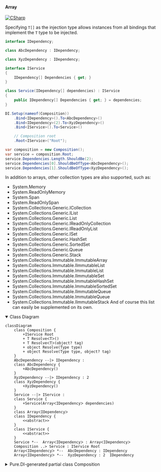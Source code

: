 #### Array

[![CSharp](https://img.shields.io/badge/C%23-code-blue.svg)](../tests/Pure.DI.UsageTests/BaseClassLibrary/ArrayScenario.cs)

Specifying `T[]` as the injection type allows instances from all bindings that implement the `T` type to be injected.

```c#
interface IDependency;

class AbcDependency : IDependency;

class XyzDependency : IDependency;

interface IService
{
    IDependency[] Dependencies { get; }
}

class Service(IDependency[] dependencies) : IService
{
    public IDependency[] Dependencies { get; } = dependencies;
}

DI.Setup(nameof(Composition))
    .Bind<IDependency>().To<AbcDependency>()
    .Bind<IDependency>(2).To<XyzDependency>()
    .Bind<IService>().To<Service>()

    // Composition root
    .Root<IService>("Root");

var composition = new Composition();
var service = composition.Root;
service.Dependencies.Length.ShouldBe(2);
service.Dependencies[0].ShouldBeOfType<AbcDependency>();
service.Dependencies[1].ShouldBeOfType<XyzDependency>();
```

In addition to arrays, other collection types are also supported, such as:
- System.Memory<T>
- System.ReadOnlyMemory<T>
- System.Span<T>
- System.ReadOnlySpan<T>
- System.Collections.Generic.ICollection<T>
- System.Collections.Generic.IList<T>
- System.Collections.Generic.List<T>
- System.Collections.Generic.IReadOnlyCollection<T>
- System.Collections.Generic.IReadOnlyList<T>
- System.Collections.Generic.ISet<T>
- System.Collections.Generic.HashSet<T>
- System.Collections.Generic.SortedSet<T>
- System.Collections.Generic.Queue<T>
- System.Collections.Generic.Stack<T>
- System.Collections.Immutable.ImmutableArray<T>
- System.Collections.Immutable.IImmutableList<T>
- System.Collections.Immutable.ImmutableList<T>
- System.Collections.Immutable.IImmutableSet<T>
- System.Collections.Immutable.ImmutableHashSet<T>
- System.Collections.Immutable.ImmutableSortedSet<T>
- System.Collections.Immutable.IImmutableQueue<T>
- System.Collections.Immutable.ImmutableQueue<T>
- System.Collections.Immutable.IImmutableStack<T>
And of course this list can easily be supplemented on its own.

<details open>
<summary>Class Diagram</summary>

```mermaid
classDiagram
	class Composition {
		+IService Root
		+ T ResolveᐸTᐳ()
		+ T ResolveᐸTᐳ(object? tag)
		+ object Resolve(Type type)
		+ object Resolve(Type type, object? tag)
	}
	AbcDependency --|> IDependency : 
	class AbcDependency {
		+AbcDependency()
	}
	XyzDependency --|> IDependency : 2 
	class XyzDependency {
		+XyzDependency()
	}
	Service --|> IService : 
	class Service {
		+Service(ArrayᐸIDependencyᐳ dependencies)
	}
	class ArrayᐸIDependencyᐳ
	class IDependency {
		<<abstract>>
	}
	class IService {
		<<abstract>>
	}
	Service *--  ArrayᐸIDependencyᐳ : ArrayᐸIDependencyᐳ
	Composition ..> Service : IService Root
	ArrayᐸIDependencyᐳ *--  AbcDependency : IDependency
	ArrayᐸIDependencyᐳ *--  XyzDependency : 2  IDependency
```

</details>

<details>
<summary>Pure.DI-generated partial class Composition</summary><blockquote>

```c#
partial class Composition
{
  private readonly Composition _rootM04D27di;

  public Composition()
  {
    _rootM04D27di = this;
  }

  internal Composition(Composition baseComposition)
  {
    _rootM04D27di = baseComposition._rootM04D27di;
  }

  public IService Root
  {
    [MethodImpl((MethodImplOptions)0x100)]
    get
    {
      return new Service(new IDependency[2] { new AbcDependency(), new XyzDependency() });
    }
  }

  [MethodImpl((MethodImplOptions)0x100)]
  public T Resolve<T>()
  {
    return ResolverM04D27di<T>.Value.Resolve(this);
  }

  [MethodImpl((MethodImplOptions)0x100)]
  public T Resolve<T>(object? tag)
  {
    return ResolverM04D27di<T>.Value.ResolveByTag(this, tag);
  }

  [MethodImpl((MethodImplOptions)0x100)]
  public object Resolve(Type type)
  {
    var index = (int)(_bucketSizeM04D27di * ((uint)RuntimeHelpers.GetHashCode(type) % 1));
    ref var pair = ref _bucketsM04D27di[index];
    return pair.Key == type ? pair.Value.Resolve(this) : ResolveM04D27di(type, index);
  }

  [MethodImpl((MethodImplOptions)0x8)]
  private object ResolveM04D27di(Type type, int index)
  {
    var finish = index + _bucketSizeM04D27di;
    while (++index < finish)
    {
      ref var pair = ref _bucketsM04D27di[index];
      if (pair.Key == type)
      {
        return pair.Value.Resolve(this);
      }
    }

    throw new InvalidOperationException($"Cannot resolve composition root of type {type}.");
  }

  [MethodImpl((MethodImplOptions)0x100)]
  public object Resolve(Type type, object? tag)
  {
    var index = (int)(_bucketSizeM04D27di * ((uint)RuntimeHelpers.GetHashCode(type) % 1));
    ref var pair = ref _bucketsM04D27di[index];
    return pair.Key == type ? pair.Value.ResolveByTag(this, tag) : ResolveM04D27di(type, tag, index);
  }

  [MethodImpl((MethodImplOptions)0x8)]
  private object ResolveM04D27di(Type type, object? tag, int index)
  {
    var finish = index + _bucketSizeM04D27di;
    while (++index < finish)
    {
      ref var pair = ref _bucketsM04D27di[index];
      if (pair.Key == type)
      {
        return pair.Value.ResolveByTag(this, tag);
      }
    }

    throw new InvalidOperationException($"Cannot resolve composition root \"{tag}\" of type {type}.");
  }

  public override string ToString()
  {
    return
      "classDiagram\n" +
        "  class Composition {\n" +
          "    +IService Root\n" +
          "    + T ResolveᐸTᐳ()\n" +
          "    + T ResolveᐸTᐳ(object? tag)\n" +
          "    + object Resolve(Type type)\n" +
          "    + object Resolve(Type type, object? tag)\n" +
        "  }\n" +
        "  AbcDependency --|> IDependency : \n" +
        "  class AbcDependency {\n" +
          "    +AbcDependency()\n" +
        "  }\n" +
        "  XyzDependency --|> IDependency : 2 \n" +
        "  class XyzDependency {\n" +
          "    +XyzDependency()\n" +
        "  }\n" +
        "  Service --|> IService : \n" +
        "  class Service {\n" +
          "    +Service(ArrayᐸIDependencyᐳ dependencies)\n" +
        "  }\n" +
        "  class ArrayᐸIDependencyᐳ\n" +
        "  class IDependency {\n" +
          "    <<abstract>>\n" +
        "  }\n" +
        "  class IService {\n" +
          "    <<abstract>>\n" +
        "  }\n" +
        "  Service *--  ArrayᐸIDependencyᐳ : ArrayᐸIDependencyᐳ\n" +
        "  Composition ..> Service : IService Root\n" +
        "  ArrayᐸIDependencyᐳ *--  AbcDependency : IDependency\n" +
        "  ArrayᐸIDependencyᐳ *--  XyzDependency : 2  IDependency";
  }

  private readonly static int _bucketSizeM04D27di;
  private readonly static Pair<Type, IResolver<Composition, object>>[] _bucketsM04D27di;

  static Composition()
  {
    var valResolverM04D27di_0000 = new ResolverM04D27di_0000();
    ResolverM04D27di<IService>.Value = valResolverM04D27di_0000;
    _bucketsM04D27di = Buckets<Type, IResolver<Composition, object>>.Create(
      1,
      out _bucketSizeM04D27di,
      new Pair<Type, IResolver<Composition, object>>[1]
      {
         new Pair<Type, IResolver<Composition, object>>(typeof(IService), valResolverM04D27di_0000)
      });
  }

  private sealed class ResolverM04D27di<T>: IResolver<Composition, T>
  {
    public static IResolver<Composition, T> Value = new ResolverM04D27di<T>();

    public T Resolve(Composition composite)
    {
      throw new InvalidOperationException($"Cannot resolve composition root of type {typeof(T)}.");
    }

    public T ResolveByTag(Composition composite, object tag)
    {
      throw new InvalidOperationException($"Cannot resolve composition root \"{tag}\" of type {typeof(T)}.");
    }
  }

  private sealed class ResolverM04D27di_0000: IResolver<Composition, IService>
  {
    public IService Resolve(Composition composition)
    {
      return composition.Root;
    }

    public IService ResolveByTag(Composition composition, object tag)
    {
      switch (tag)
      {
        case null:
          return composition.Root;
        default:
          throw new InvalidOperationException($"Cannot resolve composition root \"{tag}\" of type IService.");
      }
    }
  }
}
```

</blockquote></details>

